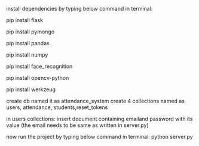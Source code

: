 install dependencies by typing below command in terminal:

pip install flask

pip install pymongo

pip install pandas

pip install numpy

pip install face_recognition

pip install opencv-python

pip install werkzeug


create db named it as attendance_system
create 4 collections named as users, attendance, students,reset_tokens


in users collections:
insert document containing emailand password with its value (the email needs to be same as written in server.py)


now run the project by typing below command in terminal:
python server.py 
